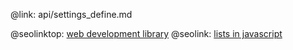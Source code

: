 @link: api/settings_define.md

@seolinktop: [web development library](https://webix.com)
@seolink: [lists in javascript](https://webix.com/widget/list/)
